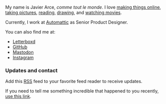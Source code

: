 <weather-snitch></weather-snitch>

My name is Javier Arce, <em>comme tout le monde</em>. I love [making things
online](/projects), [taking pictures](/photos), [reading](/books),
[drawing](https://drawings.javierarce.com), and [watching movies](/movies).

Currently, I work at [Automattic](https://automattic.com) as Senior Product Designer.

You can also find me at:

- [Letterboxd](https://letterboxd.com/javier)
- [GitHub](https://github.com/javierarce)
- [Mastodon](https://network.javier.computer/@javier)
- [Instagram](https://instagram/@javier)

### Updates and contact

Add this [RSS](/feed.xml) feed to your favorite feed reader to receive updates.

If you need to tell me something incredible that happened to you
recently, [use this link](https://javier.computer/contact).

